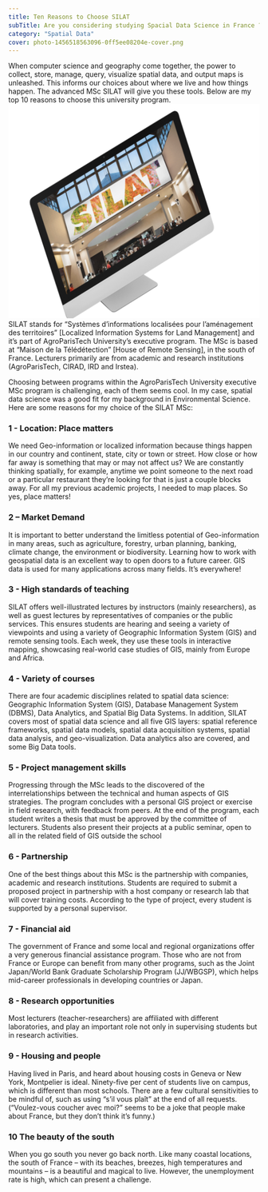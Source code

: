 ```yaml
---
title: Ten Reasons to Choose SILAT
subTitle: Are you considering studying Spacial Data Science in France ?
category: "Spatial Data"
cover: photo-1456518563096-0ff5ee08204e-cover.png
---
```


When computer science and geography come together, the power to collect, store, manage, query, visualize spatial data, and output maps is unleashed. This informs our choices about where we live and how things happen. The advanced MSc SILAT will give you these tools. Below are my top 10 reasons to choose this university program.![unsplash.com](./photo-1456518563096-0ff5ee08204ead.png) SILAT stands for “Systèmes d’informations localisées pour l’aménagement des territoires” [Localized Information Systems for Land Management] and it’s part of AgroParisTech University’s executive program. The MSc is based at “Maison de la Télédétection” [House of Remote Sensing], in the south of France. Lecturers primarily are from academic and research institutions (AgroParisTech, CIRAD, IRD and Irstea).

Choosing between programs within the AgroParisTech University executive MSc program is challenging, each of them seems cool. In my case, spatial data science was a good fit for my background in Environmental Science. Here are some reasons for my choice of the SILAT MSc:

### 1 - Location: Place matters

We need Geo-information or localized information because things happen in our country and continent, state, city or town or street. How close or how far away is something that may or may not affect us? We are constantly thinking spatially, for example, anytime we point someone to the next road or a particular restaurant they’re looking for that is just a couple blocks away. For all my previous academic projects, I needed to map places. So yes, place matters!

### 2 – Market Demand

It is important to better understand the limitless potential of Geo-information in many areas, such as agriculture, forestry, urban planning, banking, climate change, the environment or biodiversity. Learning how to work with geospatial data is an excellent way to open doors to a future career. GIS data is used for many applications across many fields. It’s everywhere!

### 3 - High standards of teaching

SILAT offers well-illustrated lectures by instructors (mainly researchers), as well as guest lectures by representatives of companies or the public services. This ensures students are hearing and seeing a variety of viewpoints and using a variety of Geographic Information System (GIS) and remote sensing tools. Each week, they use these tools in interactive mapping, showcasing real-world case studies of GIS, mainly from Europe and Africa.

### 4 - Variety of courses

There are four academic disciplines related to spatial data science: Geographic Information System (GIS), Database Management System (DBMS), Data Analytics, and Spatial Big Data Systems. In addition, SILAT covers most of spatial data science and all five GIS layers: spatial reference frameworks, spatial data models, spatial data acquisition systems, spatial data analysis, and geo-visualization. Data analytics also are covered, and some Big Data tools.

### 5 - Project management skills

Progressing through the MSc leads to the discovered of the interrelationships between the technical and human aspects of GIS strategies. The program concludes with a personal GIS project or exercise in field research, with feedback from peers. At the end of the program, each student writes a thesis that must be approved by the committee of lecturers. Students also present their projects at a public seminar, open to all in the related field of GIS outside the school

### 6 - Partnership

One of the best things about this MSc is the partnership with companies, academic and research institutions. Students are required to submit a proposed project in partnership with a host company or research lab that will cover training costs. According to the type of project, every student is supported by a personal supervisor.

### 7 - Financial aid

The government of France and some local and regional organizations offer a very generous financial assistance program. Those who are not from France or Europe can benefit from many other programs, such as the Joint Japan/World Bank Graduate Scholarship Program (JJ/WBGSP), which helps mid-career professionals in developing countries or Japan.

### 8 - Research opportunities

Most lecturers (teacher-researchers) are affiliated with different laboratories, and play an important role not only in supervising students but in research activities.

### 9 - Housing and people

Having lived in Paris, and heard about housing costs in Geneva or New York, Montpelier is ideal. Ninety-five per cent of students live on campus, which is different than most schools. There are a few cultural sensitivities to be mindful of, such as using “s’il vous plaît” at the end of all requests. (“Voulez-vous coucher avec moi?” seems to be a joke that people make about France, but they don’t think it’s funny.)

### 10 The beauty of the south

When you go south you never go back north. Like many coastal locations, the south of France – with its beaches, breezes, high temperatures and mountains – is a beautiful and magical to live. However, the unemployment rate is high, which can present a challenge.
